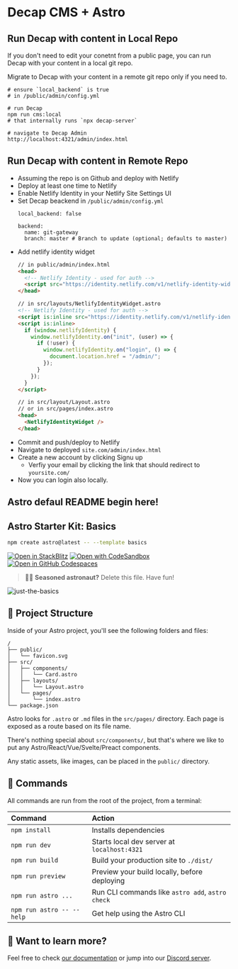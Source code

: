 # Decap CMS + Astro

## Run Decap with content in Local Repo

If you don't need to edit your conetnt from a public page,
you can run Decap with your content in a local git repo.

Migrate to Decap with your content in a remote git repo only 
if you need to.

```
# ensure `local_backend` is true
# in /public/admin/config.yml

# run Decap
npm run cms:local
# that internally runs `npx decap-server`

# navigate to Decap Admin
http://localhost:4321/admin/index.html
```

## Run Decap with content in Remote Repo

- Assuming the repo is on Github and deploy with Netlify
- Deploy at least one time to Netlify
- Enable Netlify Identity in your Netlify Site Settings UI
- Set Decap beackend in `/public/admin/config.yml`
  ```
  local_backend: false

  backend:
    name: git-gateway
    branch: master # Branch to update (optional; defaults to master)
  ```
- Add netlify identity widget
  ```html
  // in public/admin/index.html
  <head>
    <!-- Netlify Identity - used for auth -->
    <script src="https://identity.netlify.com/v1/netlify-identity-widget.js"></script>
  </head>

  // in src/layouts/NetlifyIdentityWidget.astro
  <!-- Netlify Identity - used for auth -->
  <script is:inline src="https://identity.netlify.com/v1/netlify-identity-widget.js"></script>
  <script is:inline>
    if (window.netlifyIdentity) {
      window.netlifyIdentity.on("init", (user) => {
        if (!user) {
          window.netlifyIdentity.on("login", () => {
            document.location.href = "/admin/";
          });
        }
      });
    }
  </script>

  // in src/layout/Layout.astro
  // or in src/pages/index.astro
  <head>
    <NetlifyIdentityWidget />
  </head>
  ```
- Commit and push/deploy to Netlify
- Navigate to deployed `site.com/admin/index.html`
- Create a new account by clicking Signu up
  - Verfiy your email by clicking the link that should redirect to `yoursite.com/`
- Now you can login also locally.


## Astro defaul README begin here!

## Astro Starter Kit: Basics

```sh
npm create astro@latest -- --template basics
```

[![Open in StackBlitz](https://developer.stackblitz.com/img/open_in_stackblitz.svg)](https://stackblitz.com/github/withastro/astro/tree/latest/examples/basics)
[![Open with CodeSandbox](https://assets.codesandbox.io/github/button-edit-lime.svg)](https://codesandbox.io/p/sandbox/github/withastro/astro/tree/latest/examples/basics)
[![Open in GitHub Codespaces](https://github.com/codespaces/badge.svg)](https://codespaces.new/withastro/astro?devcontainer_path=.devcontainer/basics/devcontainer.json)

> 🧑‍🚀 **Seasoned astronaut?** Delete this file. Have fun!

![just-the-basics](https://github.com/withastro/astro/assets/2244813/a0a5533c-a856-4198-8470-2d67b1d7c554)

## 🚀 Project Structure

Inside of your Astro project, you'll see the following folders and files:

```text
/
├── public/
│   └── favicon.svg
├── src/
│   ├── components/
│   │   └── Card.astro
│   ├── layouts/
│   │   └── Layout.astro
│   └── pages/
│       └── index.astro
└── package.json
```

Astro looks for `.astro` or `.md` files in the `src/pages/` directory. Each page is exposed as a route based on its file name.

There's nothing special about `src/components/`, but that's where we like to put any Astro/React/Vue/Svelte/Preact components.

Any static assets, like images, can be placed in the `public/` directory.

## 🧞 Commands

All commands are run from the root of the project, from a terminal:

| Command                   | Action                                           |
| :------------------------ | :----------------------------------------------- |
| `npm install`             | Installs dependencies                            |
| `npm run dev`             | Starts local dev server at `localhost:4321`      |
| `npm run build`           | Build your production site to `./dist/`          |
| `npm run preview`         | Preview your build locally, before deploying     |
| `npm run astro ...`       | Run CLI commands like `astro add`, `astro check` |
| `npm run astro -- --help` | Get help using the Astro CLI                     |

## 👀 Want to learn more?

Feel free to check [our documentation](https://docs.astro.build) or jump into our [Discord server](https://astro.build/chat).
